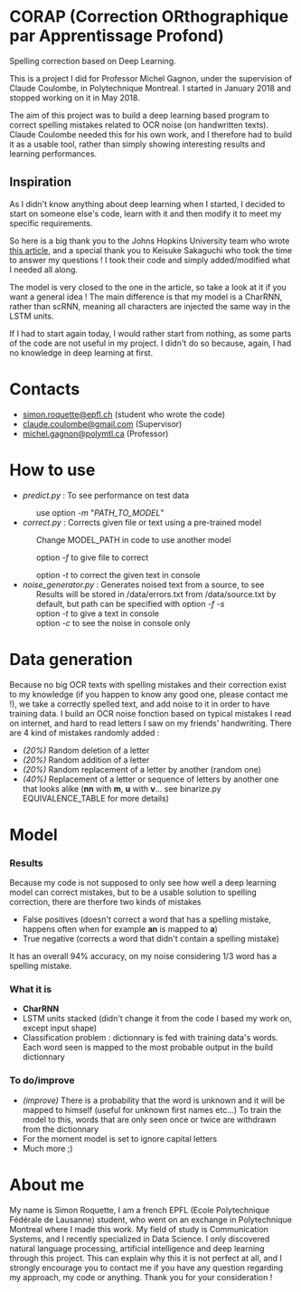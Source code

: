 # CORAP (Correction ORthographique par Apprentissage Profond)

Spelling correction based on Deep Learning.

This is a project I did for Professor Michel Gagnon, under the supervision of Claude Coulombe, in Polytechnique Montreal. I started in January 2018 and stopped working on it in May 2018.

The aim of this project was to build a deep learning based program to correct spelling mistakes related to OCR noise (on handwritten texts). Claude Coulombe needed this for his own work, and I therefore had to build it as a usable tool, rather than simply showing interesting results and learning performances.

## Inspiration

As I didn't know anything about deep learning when I started, I decided to start on someone else's code, learn with it and then modify it to meet my specific requirements.

So here is a big thank you to the Johns Hopkins University team who wrote [this article](https://arxiv.org/pdf/1608.02214.pdf), and a special thank you to Keisuke Sakaguchi who took the time to answer my questions ! I took their code and simply added/modified what I needed all along.

The model is very closed to the one in the article, so take a look at it if you want a general idea ! The main difference is that my model is a CharRNN, rather than scRNN, meaning all characters are injected the same way in the LSTM units.

If I had to start again today, I would rather start from nothing, as some parts of the code are not useful in my project. I didn't do so because, again, I had no knowledge in deep learning at first.

# Contacts

 - simon.roquette@epfl.ch (student who wrote the code)
 - claude.coulombe@gmail.com (Supervisor)
 - michel.gagnon@polymtl.ca (Professor)

# How to use

<ul>
 <li><i>predict.py</i> : To see performance on test data</li>

 <ul>use option <i>-m</i> "<i>PATH_TO_MODEL</i>"</ul>

<li><i>correct.py</i> : Corrects given file or text using a pre-trained model</li>

<ul>Change MODEL_PATH in code to use another model</ul>
<ul>option <i>-f</i> to give file to correct</ul>
<ul>option <i>-t</i> to correct the given text in console</ul>

<li><i>noise_generator.py</i> : Generates noised text from a source, to see

<ul>Results will be stored in /data/errors.txt from /data/source.txt by default, but path can be specified with option <i>-f</i>  <i>-s</i></ul>
<ul>option <i>-t</i>  to give a text in console </ul>
<ul>option <i>-c</i>  to see the noise in console only </ul>
</li>

</ul>

# Data generation

Because no big OCR texts with spelling mistakes and their correction exist to my knowledge (if you happen to know any good one, please contact me !), we take a correctly spelled text, and add noise to it in order to have training data. I build an OCR noise fonction based on typical mistakes I read on internet, and hard to read letters I saw on my friends' handwriting. There are 4 kind of mistakes randomly added :
 - *(20%)* Random deletion of a letter
 - *(20%)* Random addition of a letter
 - *(20%)* Random replacement of a letter by another (random one)
 - *(40%)* Replacement of a letter or sequence of letters by another one that looks alike (**nn** with **m**, **u** with **v**... see binarize.py EQUIVALENCE_TABLE for more details)

# Model

### Results

Because my code is not supposed to only see how well a deep learning model can correct mistakes, but to be a usable solution to spelling correction, there are therfore two kinds of mistakes
 - False positives (doesn't correct a word that has a spelling mistake, happens often when for example **an** is mapped to **a**)
 - True negative (corrects a word that didn't contain a spelling mistake)

It has an overall 94% accuracy, on my noise considering 1/3 word has a spelling mistake.

### What it is
- **CharRNN**
- LSTM units stacked (didn't change it from the code I based my work on, except input shape)
- Classification problem : dictionnary is fed with training data's words. Each word seen is mapped to the most probable output in the build dictionnary

### To do/improve
- *(improve)* There is a probability that the word is unknown and it will be mapped to himself (useful for unknown first names etc...) To train the model to this, words that are only seen once or twice are withdrawn from the dictionnary
- For the moment model is set to ignore capital letters
- Much more ;)

# About me

My name is Simon Roquette, I am a french EPFL (Ecole Polytechnique Fédérale de Lausanne) student, who went on an exchange in Polytechnique Montreal where I made this work. My field of study is Communication Systems, and I recently specialized in Data Science. I only discovered natural language processing, artificial intelligence and deep learning through this project. This can explain why this it is not perfect at all, and I strongly encourage you to contact me if you have any question regarding my approach, my code or anything. Thank you for your consideration !
